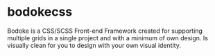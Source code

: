 bodokecss
=========

Bodoke is a CSS/SCSS Front-end Framework created for supporting multiple grids in a single project and with a minimum of own design. Is visually clean for you to design with your own visual identity.
